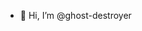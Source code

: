 - 👋 Hi, I’m @ghost-destroyer
<!---
- 👀 I’m interested in ...
- 🌱 I’m currently learning ...
- 💞️ I’m looking to collaborate on ...
- 📫 How to reach me ...
--->
<!---
ghost-destroyer/ghost-destroyer is a ✨ special ✨ repository because its `README.md` (this file) appears on your GitHub profile.
You can click the Preview link to take a look at your changes.
--->
